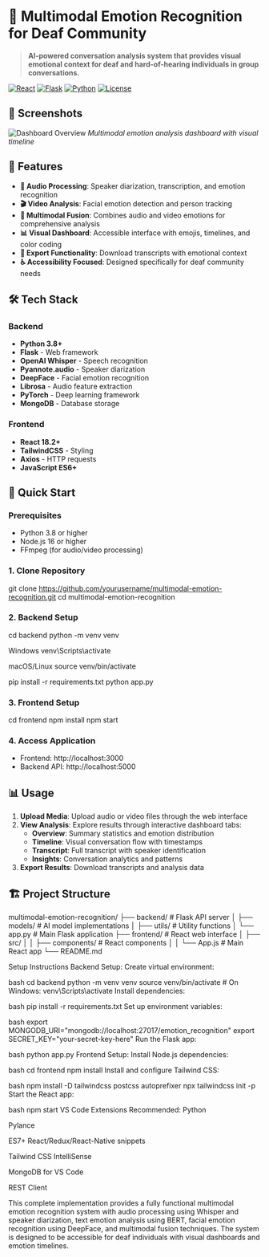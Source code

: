 # 🎯 Multimodal Emotion Recognition for Deaf Community

> **AI-powered conversation analysis system that provides visual emotional context for deaf and hard-of-hearing individuals in group conversations.**

[![React](https://img.shields.io/badge/React-18.2.0-blue.svg)](https://reactjs.org/)
[![Flask](https://img.shields.io/badge/Flask-2.3.0-green.svg)](https://flask.palletsprojects.com/)
[![Python](https://img.shields.io/badge/Python-3.8+-yellow.svg)](https://python.org/)
[![License](https://img.shields.io/badge/License-MIT-red.svg)](LICENSE)

## 📸 Screenshots

![Dashboard Overview](screenshots/dashboard-overview.png)
*Multimodal emotion analysis dashboard with visual timeline*

## 🌟 Features

- **🎤 Audio Processing**: Speaker diarization, transcription, and emotion recognition
- **🎬 Video Analysis**: Facial emotion detection and person tracking
- **🧠 Multimodal Fusion**: Combines audio and video emotions for comprehensive analysis
- **📊 Visual Dashboard**: Accessible interface with emojis, timelines, and color coding
- **📄 Export Functionality**: Download transcripts with emotional context
- **♿ Accessibility Focused**: Designed specifically for deaf community needs

## 🛠️ Tech Stack

### Backend
- **Python 3.8+**
- **Flask** - Web framework
- **OpenAI Whisper** - Speech recognition
- **Pyannote.audio** - Speaker diarization
- **DeepFace** - Facial emotion recognition
- **Librosa** - Audio feature extraction
- **PyTorch** - Deep learning framework
- **MongoDB** - Database storage

### Frontend
- **React 18.2+**
- **TailwindCSS** - Styling
- **Axios** - HTTP requests
- **JavaScript ES6+**

## 🚀 Quick Start

### Prerequisites
- Python 3.8 or higher
- Node.js 16 or higher
- FFmpeg (for audio/video processing)

### 1. Clone Repository
git clone https://github.com/yourusername/multimodal-emotion-recognition.git
cd multimodal-emotion-recognition


### 2. Backend Setup
cd backend
python -m venv venv

Windows
venv\Scripts\activate

macOS/Linux
source venv/bin/activate

pip install -r requirements.txt
python app.py

### 3. Frontend Setup
cd frontend
npm install
npm start

### 4. Access Application
- Frontend: http://localhost:3000
- Backend API: http://localhost:5000

## 📊 Usage

1. **Upload Media**: Upload audio or video files through the web interface
2. **View Analysis**: Explore results through interactive dashboard tabs:
   - **Overview**: Summary statistics and emotion distribution
   - **Timeline**: Visual conversation flow with timestamps
   - **Transcript**: Full transcript with speaker identification
   - **Insights**: Conversation analytics and patterns
3. **Export Results**: Download transcripts and analysis data

## 🏗️ Project Structure

multimodal-emotion-recognition/
├── backend/ # Flask API server
│ ├── models/ # AI model implementations
│ ├── utils/ # Utility functions
│ └── app.py # Main Flask application
├── frontend/ # React web interface
│ ├── src/
│ │ ├── components/ # React components
│ │ └── App.js # Main React app
└── README.md

<!------------------------------------------------------------------------------ ----->
Setup Instructions
Backend Setup:
Create virtual environment:

bash
cd backend
python -m venv venv
source venv/bin/activate  # On Windows: venv\Scripts\activate
Install dependencies:

bash
pip install -r requirements.txt
Set up environment variables:

bash
export MONGODB_URI="mongodb://localhost:27017/emotion_recognition"
export SECRET_KEY="your-secret-key-here"
Run the Flask app:

bash
python app.py
Frontend Setup:
Install Node.js dependencies:

bash
cd frontend
npm install
Install and configure Tailwind CSS:

bash
npm install -D tailwindcss postcss autoprefixer
npx tailwindcss init -p
Start the React app:

bash
npm start
VS Code Extensions Recommended:
Python

Pylance

ES7+ React/Redux/React-Native snippets

Tailwind CSS IntelliSense

MongoDB for VS Code

REST Client

This complete implementation provides a fully functional multimodal emotion recognition system with audio processing using Whisper and speaker diarization, text emotion analysis using BERT, facial emotion recognition using DeepFace, and multimodal fusion techniques. The system is designed to be accessible for deaf individuals with visual dashboards and emotion timelines.
